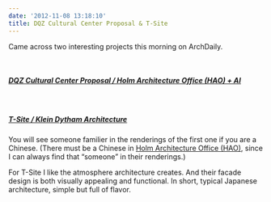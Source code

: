 ```yaml
---
date: '2012-11-08 13:18:10'
title: DQZ Cultural Center Proposal & T-Site
---
```


Came across two interesting projects this morning on ArchDaily.

 


##### [DQZ Cultural Center Proposal / Holm Architecture Office (HAO) + AI](http://www.archdaily.com/286671/dqz-cultural-center-proposal-holm-architecture-office-hao-ai/?utm_source=ArchDaily+List&utm_campaign=a05cde5e83-RSS_EMAIL_CAMPAIGN&utm_medium=email)

 


##### [T-Site / Klein Dytham Architecture](http://www.archdaily.com/290729/t-site-klein-dytham-architecture/)


 


You will see someone familier in the renderings of the first one if you are a Chinese. (There must be a Chinese in [Holm Architecture Office (HAO)](http://www.holmarchitectureoffice.com/), since I can always find that “someone” in their renderings.)

For T-Site I like the atmosphere architecture creates. And their facade design is both visually appealing and functional. In short, typical Japanese architecture, simple but full of flavor.
